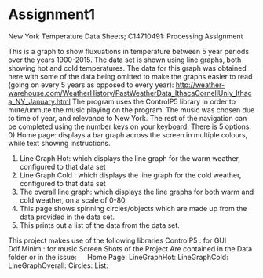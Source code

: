# Assignment1
New York Temperature Data Sheets; 
C14710491: 	Processing Assignment

This is a graph to show fluxuations in temperature between 5 year periods over the years 1900-2015.
The data set is shown using line graphs, both showing hot and cold temperatures.
The data for this graph was obtained here with some of the data being omitted to make the graphs easier to read (going on every 5 years as opposed to every year): 
http://weather-warehouse.com/WeatherHistory/PastWeatherData_IthacaCornellUniv_Ithaca_NY_January.html
The program uses the ControlP5 library in order to mute/unmute the music playing on the program.
The music was chosen due to time of year, and relevance to New York.
The rest of the navigation can be completed using the number keys on your keyboard. 
There is 5 options:
0)	Home page: displays a bar graph across the screen in multiple colours, while text showing instructions.
1)	Line Graph Hot: which displays the line graph for the warm weather, configured to that data set
2)	Line Graph Cold : which displays the line graph for the cold weather, configured to that data set
3)	The overall line graph: which displays the line graphs for both warm and cold weather, on a scale of 0-80.
4)	This page shows spinning circles/objects which are made up from the data provided in the data set.
5)	This prints out a list of the data from the data set.

This project makes use of the following libraries
ControlP5	 : 	for GUI
Ddf.Minim 	:	for music
Screen Shots of the Project Are contained in the Data folder or in the issue:
 
Home Page:
LineGraphHot:
LineGraphCold:
LineGraphOverall:
Circles:
List:

